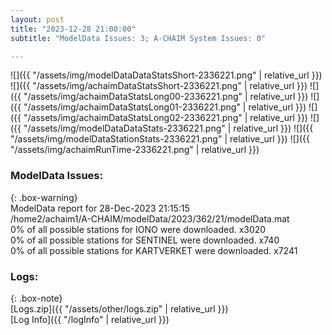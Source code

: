 ```yaml
---
layout: post
title: "2023-12-28 21:00:00"
subtitle: "ModelData Issues: 3; A-CHAIM System Issues: 0"

---
```


![]({{ "/assets/img/modelDataDataStatsShort-2336221.png" | relative_url }})
![]({{ "/assets/img/achaimDataStatsShort-2336221.png" | relative_url }})
![]({{ "/assets/img/achaimDataStatsLong00-2336221.png" | relative_url }})
![]({{ "/assets/img/achaimDataStatsLong01-2336221.png" | relative_url }})
![]({{ "/assets/img/achaimDataStatsLong02-2336221.png" | relative_url }})
![]({{ "/assets/img/modelDataDataStats-2336221.png" | relative_url }})
![]({{ "/assets/img/modelDataStationStats-2336221.png" | relative_url }})
![]({{ "/assets/img/achaimRunTime-2336221.png" | relative_url }})


### ModelData Issues:  
  
{: .box-warning}  
 ModelData report for 28-Dec-2023 21:15:15   
 /home2/achaim1/A-CHAIM/modelData/2023/362/21/modelData.mat   
 0% of all possible stations for IONO were downloaded. x3020   
 0% of all possible stations for SENTINEL were downloaded. x740   
 0% of all possible stations for KARTVERKET were downloaded. x7241   
  


### Logs:  
  
{: .box-note}  
[Logs.zip]({{ "/assets/other/logs.zip" | relative_url }})  
[Log Info]({{ "/logInfo" | relative_url }})  
